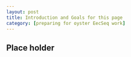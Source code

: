 ```yaml
---
layout: post
title: Introduction and Goals for this page
category: [preparing for oyster EecSeq work]
---
```


## Place holder